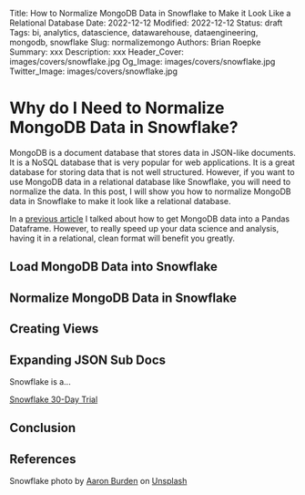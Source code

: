 Title: How to Normalize MongoDB Data in Snowflake to Make it Look Like a Relational Database
Date: 2022-12-12
Modified: 2022-12-12
Status: draft
Tags: bi, analytics, datascience, datawarehouse, dataengineering, mongodb, snowflake
Slug: normalizemongo
Authors: Brian Roepke
Summary: xxx
Description: xxx
Header_Cover: images/covers/snowflake.jpg
Og_Image: images/covers/snowflake.jpg
Twitter_Image: images/covers/snowflake.jpg


# Why do I Need to Normalize MongoDB Data in Snowflake?

MongoDB is a document database that stores data in JSON-like documents.  It is a NoSQL database that is very popular for web applications.  It is a great database for storing data that is not well structured.  However, if you want to use MongoDB data in a relational database like Snowflake, you will need to normalize the data. In this post, I will show you how to normalize MongoDB data in Snowflake to make it look like a relational database.

In a [previous article]({filename}mongo.md) I talked about how to get MongoDB data into a Pandas Dataframe.  However, to really speed up your data science and analysis, having it in a relational, clean format will benefit you greatly.

## Load MongoDB Data into Snowflake


## Normalize MongoDB Data in Snowflake


## Creating Views


## Expanding JSON Sub Docs




Snowflake is a... 

[Snowflake 30-Day Trial](https://signup.snowflake.com/)




## Conclusion




## References

Snowflake photo by <a href="https://unsplash.com/@aaronburden?utm_source=unsplash&utm_medium=referral&utm_content=creditCopyText">Aaron Burden</a> on <a href="https://unsplash.com/s/photos/snowflake?utm_source=unsplash&utm_medium=referral&utm_content=creditCopyText">Unsplash</a>
  
  
  
